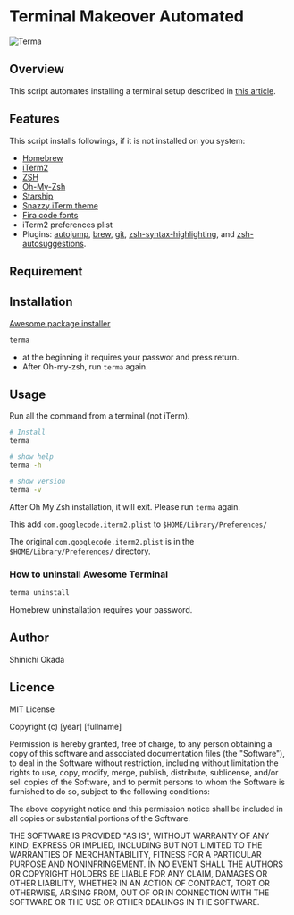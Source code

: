 # Terminal Makeover Automated

![Terma](https://raw.githubusercontent.com/shinokada/terma/main/images/terma12-a.gif)

## Overview

This script automates installing a terminal setup described in [this article](https://towardsdatascience.com/the-ultimate-guide-to-your-terminal-makeover-e11f9b87ac99).

## Features

This script installs followings, if it is not installed on you system:

- [Homebrew](https://brew.sh/)
- [iTerm2](https://iterm2.com/downloads.html)
- [ZSH](https://www.zsh.org/)
- [Oh-My-Zsh](https://ohmyz.sh/)
- [Starship](https://starship.rs/)
- [Snazzy iTerm theme](https://github.com/sindresorhus/iterm2-snazzy)
- [Fira code fonts](https://github.com/tonsky/FiraCode/wiki/Installing)
- iTerm2 preferences plist
- Plugins: [autojump](https://github.com/ohmyzsh/ohmyzsh/tree/master/plugins/autojump), [brew](https://github.com/ohmyzsh/ohmyzsh/tree/master/plugins/brew), [git](https://github.com/ohmyzsh/ohmyzsh/tree/master/plugins/git), [zsh-syntax-highlighting](https://github.com/zsh-users/zsh-syntax-highlighting/blob/master/INSTALL.md), and [zsh-autosuggestions](https://github.com/zsh-users/zsh-autosuggestions).

## Requirement

## Installation

[Awesome package installer](https://github.com/shinokada/awesome)

```sh
terma
```

- at the beginning it requires your passwor and press return.
- After Oh-my-zsh, run `terma` again.

## Usage

Run all the command from a terminal (not iTerm).

```sh
# Install
terma

# show help
terma -h

# show version
terma -v
```

After Oh My Zsh installation, it will exit.
Please run `terma` again.

This add `com.googlecode.iterm2.plist` to `$HOME/Library/Preferences/`

The original `com.googlecode.iterm2.plist` is in the `$HOME/Library/Preferences/` directory.

### How to uninstall Awesome Terminal

```sh
terma uninstall
```

Homebrew uninstallation requires your password.

## Author

Shinichi Okada

## Licence

MIT License

Copyright (c) [year] [fullname]

Permission is hereby granted, free of charge, to any person obtaining a copy
of this software and associated documentation files (the "Software"), to deal
in the Software without restriction, including without limitation the rights
to use, copy, modify, merge, publish, distribute, sublicense, and/or sell
copies of the Software, and to permit persons to whom the Software is
furnished to do so, subject to the following conditions:

The above copyright notice and this permission notice shall be included in all
copies or substantial portions of the Software.

THE SOFTWARE IS PROVIDED "AS IS", WITHOUT WARRANTY OF ANY KIND, EXPRESS OR
IMPLIED, INCLUDING BUT NOT LIMITED TO THE WARRANTIES OF MERCHANTABILITY,
FITNESS FOR A PARTICULAR PURPOSE AND NONINFRINGEMENT. IN NO EVENT SHALL THE
AUTHORS OR COPYRIGHT HOLDERS BE LIABLE FOR ANY CLAIM, DAMAGES OR OTHER
LIABILITY, WHETHER IN AN ACTION OF CONTRACT, TORT OR OTHERWISE, ARISING FROM,
OUT OF OR IN CONNECTION WITH THE SOFTWARE OR THE USE OR OTHER DEALINGS IN THE
SOFTWARE.
